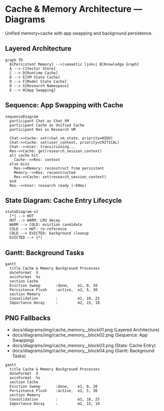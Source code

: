 # Cache & Memory Architecture — Diagrams

Unified memory+cache with app swapping and background persistence.

## Layered Architecture

```mermaid
graph TD
  A[Persistent Memory] -->|semantic links| B[Knowledge Graph]
  A --> C[Vector Store]
  C --> D[Runtime Cache]
  D --> E[VM State Cache]
  D --> F[Model State Cache]
  D --> G[Research Namespace]
  E --> H[App Swapping]
```

## Sequence: App Swapping with Cache

```mermaid
sequenceDiagram
  participant Chat as Chat VM
  participant Cache as Unified Cache
  participant Res as Research VM

  Chat->>Cache: set(chat_vm_state, priority=HIGH)
  Chat->>Cache: set(user_context, priority=CRITICAL)
  Chat-->>User: transitioning...
  Res->>Cache: get(research_session_context)
  alt cache hit
    Cache-->>Res: context
  else miss
    Res->>Memory: reconstruct from persistent
    Memory-->>Res: reconstructed
    Res->>Cache: set(research_session_context)
  end
  Res-->>User: research ready (~50ms)
```

## State Diagram: Cache Entry Lifecycle

```mermaid
stateDiagram-v2
  [*] --> HOT
  HOT --> WARM: LRU decay
  WARM --> COLD: eviction candidate
  COLD --> HOT: re-reference
  COLD --> EVICTED: background cleanup
  EVICTED --> [*]
```

## Gantt: Background Tasks

```mermaid
gantt
  title Cache & Memory Background Processes
  dateFormat  X
  axisFormat  %s
  section Cache
  Eviction Sweep       :done,    e1, 0, 20
  Persistence Flush    :active,  e2, 5, 30
  section Memory
  Consolidation        :         m1, 10, 25
  Importance Decay     :         m2, 15, 10
```

## PNG Fallbacks
- docs/diagrams/img/cache_memory__block01.png (Layered Architecture)
- docs/diagrams/img/cache_memory__block02.png (Sequence: App Swapping)
- docs/diagrams/img/cache_memory__block03.png (State: Cache Entry)
- docs/diagrams/img/cache_memory__block04.png (Gantt: Background Tasks)

```mermaid
gantt
  title Cache & Memory Background Processes
  dateFormat  X
  axisFormat  %s
  section Cache
  Eviction Sweep       :done,    e1, 0, 20
  Persistence Flush    :active,  e2, 5, 30
  section Memory
  Consolidation        :         m1, 10, 25
  Importance Decay     :         m2, 15, 10
```

